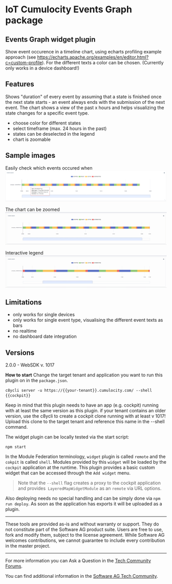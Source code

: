 # IoT Cumulocity Events Graph package

## Events Graph widget plugin
Show event occurence in a timeline chart, using echarts profiling example approach (see https://echarts.apache.org/examples/en/editor.html?c=custom-profile). For the different texts a color can be chosen. (Currently only works in a device dashboard!)

## Features
Shows "duration" of every event by assuming that a state is finished once the next state starts - an event always ends with the submission of the next event. The chart shows a view of the past x hours and helps visualizing the state changes for a specific event type. 

* choose color for different states
* select timeframe (max. 24 hours in the past)
* states can be deselected in the legend
* chart is zoomable

## Sample images

Easily check which events occured when
![alt Events graph example](/docs/screenshot.png)


The chart can be zoomed
![alt Show zoom capability](/docs/zoom-example.gif)

Interactive legend
![alt Show legend interaction](/docs/legend-example.gif)

## Limitations
* only works for single devices
* only works for single event type, visualising the different event texts as bars
* no realtime
* no dashboard date integration

## Versions
2.0.0 - WebSDK v. 1017

**How to start**
Change the target tenant and application you want to run this plugin on in the `package.json`.

```
c8ycli server -u https://{{your-tenant}}.cumulocity.com/ --shell {{cockpit}}
```
Keep in mind that this plugin needs to have an app (e.g. cockpit) running with at least the same version as this plugin. if your tenant contains an older version, use the c8ycli to create a cockpit clone running with at least v 1017! Upload this clone to the target tenant and reference this name in the --shell command.

The widget plugin can be locally tested via the start script:

```
npm start
```

In the Module Federation terminology, `widget` plugin is called `remote` and the `cokpit` is called `shell`. Modules provided by this `widget` will be loaded by the `cockpit` application at the runtime. This plugin provides a basic custom widget that can be accessed through the `Add widget` menu.

> Note that the `--shell` flag creates a proxy to the cockpit application and provides` LayeredMapWidgetModule` as an `remote` via URL options.

Also deploying needs no special handling and can be simply done via `npm run deploy`. As soon as the application has exports it will be uploaded as a plugin.

------------------------------
These tools are provided as-is and without warranty or support. They do not constitute part of the Software AG product suite. Users are free to use, fork and modify them, subject to the license agreement. While Software AG welcomes contributions, we cannot guarantee to include every contribution in the master project.
_____________________
For more information you can Ask a Question in the [Tech Community Forums](https://tech.forums.softwareag.com/tags/c/forum/1/Cumulocity-IoT).

You can find additional information in the [Software AG Tech Community](https://tech.forums.softwareag.com/tag/Cumulocity-IoT).
